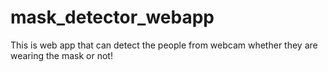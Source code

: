 # mask_detector_webapp
This is web app that can detect the people from webcam whether they are wearing the mask or not!
